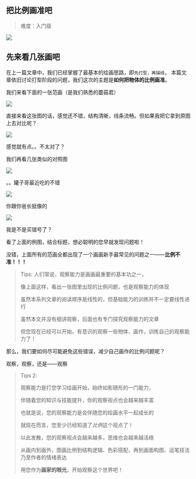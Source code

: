 ## 把比例画准吧
> 难度：入门级

<img src="../images/您来早了.png" />

## 先来看几张画吧

在上一篇文章中，我们已经掌握了最基本的绘画思路，即`先打型，再描线`，
本篇文章依旧讨论打型阶段的问题，我们这次的主题是**如何把物体的比例画准**。

我们来看下面的一张范画（是我们熟悉的蘑菇君）

<img src="../images/占位.png" />

直接来看这张图的话，感觉还不错，结构清晰，线条流畅。但如果我把它拿到原图上去对比呢？

<img src="../images/占位.png" />

感觉就有点。。不太对了？

我们再看几张类似的对照图

<img src="../images/占位.png" />

。。罐子哥最近吃的不错

<img src="../images/占位.png" />

你跟你爸长挺像的

<img src="../images/占位.png" />

我是不是买错号了？

看了上面的例图，结合标题，想必聪明的您早就发现问题啦！

没错，上面所有的范画全都出现了一个画画新手最常见的问题之一——**比例不准！！！**

> Tips:
> 人们常说，观察能力是画画最重要的基本功之一，
>
> 像上面这样，看出一张图里出现的比例问题，也是观察能力的体现
>
> 虽然本系列文章的阅读顺序是线性的，但基础能力的训练并不一定要线性进行
>
> 虽然本文并没有细讲观察，后面也有专门探究观察能力的文章
> 
> 但您现在已经可以开始，有意识的观察一些物体、画作，训练自己的观察能力了！

那么，我们要如何尽可能避免这些错误，减少自己画作的比例问题呢？

观察，观察，还是——观察



> Tips 2:
>
> 观察能力是打您学习绘画开始，始终如影随形的一门能力，
>
> 伴随着您的知识与技能提升，你的观察视点也会越来越丰富
>
> 也就是说，您的观察能力是会伴随您的绘画水平一起成长的
>
> 就现在而言，您至少已经知道了*比例*这个视点了！
>
> 以此发散，您的观察视点会越来越多，思维也会越来越活络
>
> 从画内到画外，图画比例到结构逻辑、色彩搭配，再到画面构图、运笔技法乃至作者的情绪表达
>
> 用您作为**画家的眼光**，开始观察这个世界吧！


